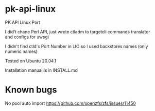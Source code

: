 # pk-api-linux
PK API Linux Port

I did't chane Perl API, just wrote ctladm to targetcli commands translator and configs for uwsgi

I didn't find ctld's Port Number in LIO so I used backstores names (only numeric names)

Tested on Ubuntu 20.04.1

Installation manual is in INSTALL.md

# Known bugs

No pool auto import
https://github.com/openzfs/zfs/issues/11450
    
